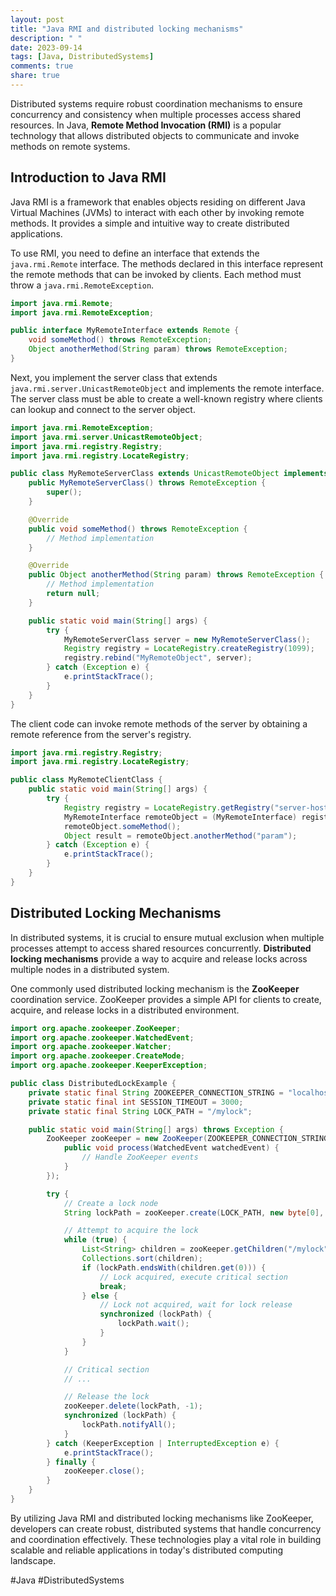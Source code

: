 ```yaml
---
layout: post
title: "Java RMI and distributed locking mechanisms"
description: " "
date: 2023-09-14
tags: [Java, DistributedSystems]
comments: true
share: true
---
```


Distributed systems require robust coordination mechanisms to ensure concurrency and consistency when multiple processes access shared resources. In Java, **Remote Method Invocation (RMI)** is a popular technology that allows distributed objects to communicate and invoke methods on remote systems.

## Introduction to Java RMI

Java RMI is a framework that enables objects residing on different Java Virtual Machines (JVMs) to interact with each other by invoking remote methods. It provides a simple and intuitive way to create distributed applications.

To use RMI, you need to define an interface that extends the `java.rmi.Remote` interface. The methods declared in this interface represent the remote methods that can be invoked by clients. Each method must throw a `java.rmi.RemoteException`.

```java
import java.rmi.Remote;
import java.rmi.RemoteException;

public interface MyRemoteInterface extends Remote {
    void someMethod() throws RemoteException;
    Object anotherMethod(String param) throws RemoteException;
}
```

Next, you implement the server class that extends `java.rmi.server.UnicastRemoteObject` and implements the remote interface. The server class must be able to create a well-known registry where clients can lookup and connect to the server object.

```java
import java.rmi.RemoteException;
import java.rmi.server.UnicastRemoteObject;
import java.rmi.registry.Registry;
import java.rmi.registry.LocateRegistry;

public class MyRemoteServerClass extends UnicastRemoteObject implements MyRemoteInterface {
    public MyRemoteServerClass() throws RemoteException {
        super();
    }

    @Override
    public void someMethod() throws RemoteException {
        // Method implementation
    }

    @Override
    public Object anotherMethod(String param) throws RemoteException {
        // Method implementation
        return null;
    }

    public static void main(String[] args) {
        try {
            MyRemoteServerClass server = new MyRemoteServerClass();
            Registry registry = LocateRegistry.createRegistry(1099);
            registry.rebind("MyRemoteObject", server);
        } catch (Exception e) {
            e.printStackTrace();
        }
    }
}
```

The client code can invoke remote methods of the server by obtaining a remote reference from the server's registry.

```java
import java.rmi.registry.Registry;
import java.rmi.registry.LocateRegistry;

public class MyRemoteClientClass {
    public static void main(String[] args) {
        try {
            Registry registry = LocateRegistry.getRegistry("server-hostname", 1099);
            MyRemoteInterface remoteObject = (MyRemoteInterface) registry.lookup("MyRemoteObject");
            remoteObject.someMethod();
            Object result = remoteObject.anotherMethod("param");
        } catch (Exception e) {
            e.printStackTrace();
        }
    }
}
```

## Distributed Locking Mechanisms

In distributed systems, it is crucial to ensure mutual exclusion when multiple processes attempt to access shared resources concurrently. **Distributed locking mechanisms** provide a way to acquire and release locks across multiple nodes in a distributed system.

One commonly used distributed locking mechanism is the **ZooKeeper** coordination service. ZooKeeper provides a simple API for clients to create, acquire, and release locks in a distributed environment.

```java
import org.apache.zookeeper.ZooKeeper;
import org.apache.zookeeper.WatchedEvent;
import org.apache.zookeeper.Watcher;
import org.apache.zookeeper.CreateMode;
import org.apache.zookeeper.KeeperException;

public class DistributedLockExample {
    private static final String ZOOKEEPER_CONNECTION_STRING = "localhost:2181";
    private static final int SESSION_TIMEOUT = 3000;
    private static final String LOCK_PATH = "/mylock";

    public static void main(String[] args) throws Exception {
        ZooKeeper zooKeeper = new ZooKeeper(ZOOKEEPER_CONNECTION_STRING, SESSION_TIMEOUT, new Watcher() {
            public void process(WatchedEvent watchedEvent) {
                // Handle ZooKeeper events
            }
        });

        try {
            // Create a lock node
            String lockPath = zooKeeper.create(LOCK_PATH, new byte[0], ZooDefs.Ids.OPEN_ACL_UNSAFE, CreateMode.EPHEMERAL_SEQUENTIAL);

            // Attempt to acquire the lock
            while (true) {
                List<String> children = zooKeeper.getChildren("/mylock", false);
                Collections.sort(children);
                if (lockPath.endsWith(children.get(0))) {
                    // Lock acquired, execute critical section
                    break;
                } else {
                    // Lock not acquired, wait for lock release
                    synchronized (lockPath) {
                        lockPath.wait();
                    }
                }
            }

            // Critical section
            // ...

            // Release the lock
            zooKeeper.delete(lockPath, -1);
            synchronized (lockPath) {
                lockPath.notifyAll();
            }
        } catch (KeeperException | InterruptedException e) {
            e.printStackTrace();
        } finally {
            zooKeeper.close();
        }
    }
}
```

By utilizing Java RMI and distributed locking mechanisms like ZooKeeper, developers can create robust, distributed systems that handle concurrency and coordination effectively. These technologies play a vital role in building scalable and reliable applications in today's distributed computing landscape.

#Java #DistributedSystems